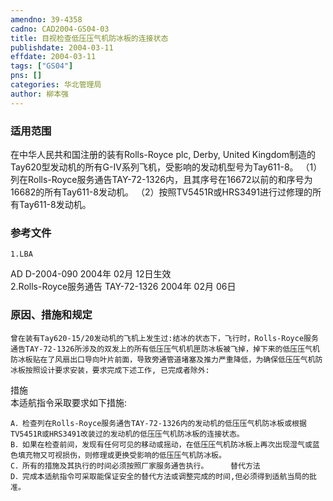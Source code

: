 ```yaml
---
amendno: 39-4358  
cadno: CAD2004-GS04-03  
title: 目视检查低压压气机防冰板的连接状态  
publishdate: 2004-03-11  
effdate: 2004-03-11  
tags: ["GS04"]  
pns: []  
categories: 华北管理局  
author: 柳本强  
---
```

  
### 适用范围  
在中华人民共和国注册的装有Rolls-Royce plc, Derby, United Kingdom制造的Tay620型发动机的所有G-IV系列飞机，受影响的发动机型号为Tay611-8。
（1）列在Rolls-Royce服务通告TAY-72-1326内，且其序号在16672以前的和序号为16682的所有Tay611-8发动机。
（2）按照TV5451R或HRS3491进行过修理的所有Tay611-8发动机。  
  
<!--more-->  
### 参考文件  
    1.LBA  
AD D-2004-090  2004年 02月 12日生效  
    2.Rolls-Royce服务通告 TAY-72-1326  2004年 02月 06日  
  
### 原因、措施和规定  
    曾在装有Tay620-15/20发动机的飞机上发生过:结冰的状态下，飞行时，Rolls-Royce服务通告TAY-72-1326所涉及的双发上的所有低压压气机机匣防冰板被飞掉，掉下来的低压压气机防冰板贴在了风扇出口导向叶片前面，导致旁通管道堵塞及推力严重降低，为确保低压压气机防冰板按照设计要求安装，要求完成下述工作, 已完成者除外:  
措施  
    本适航指令采取要求如下措施:  
  
    A．检查列在Rolls-Royce服务通告TAY-72-1326内的发动机的低压压气机防冰板或根据TV5451R或HRS3491改装过的发动机的低压压气机防冰板的连接状态。  
    B．如果在检查前间，发现有任何可见的移动或摇动，在低压压气机防冰板上再次出现湿气或蓝色填充物又可视损伤，则修理或更换受影响的低压压气机防冰板。  
    C．所有的措施及其执行的时间必须按照厂家服务通告执行。     替代方法  
    D．完成本适航指令可采取能保证安全的替代方法或调整完成的时间,但必须得到适航当局的批准。  
  
